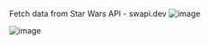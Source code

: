 
Fetch data from Star Wars API - swapi.dev
![image](https://user-images.githubusercontent.com/53437442/152171458-2f73d20f-13d9-4b67-95e3-528e20776084.png)

![image](https://user-images.githubusercontent.com/53437442/152171520-7b335790-49b9-4fb4-9c7e-9df9c7436635.png)
